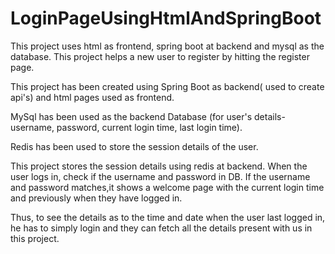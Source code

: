 # LoginPageUsingHtmlAndSpringBoot
This project uses html as frontend, spring boot at backend and mysql as the database.
This project helps a new user to register by hitting the register page.

This project has been created using Spring Boot as backend( used to create api's) and html pages used as frontend.

MySql has been used as the backend Database (for user's details- username, password, current login time, last login time). 

Redis has been used to store the session details of the user.

This project stores the session details using redis at backend.  When the user logs in, check if the username and password in DB. 
If the username and password matches,it shows a welcome page with the current login time and previously when they have logged in.

Thus, to see the details as to the time and date when the user last logged in, he has to simply login and they can fetch all the details present with us in 
this project.

